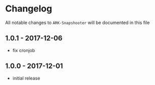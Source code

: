 # Changelog

All notable changes to `ARK-Snapshooter` will be documented in this file

## 1.0.1 - 2017-12-06

- fix cronjob

## 1.0.0 - 2017-12-01

- initial release
